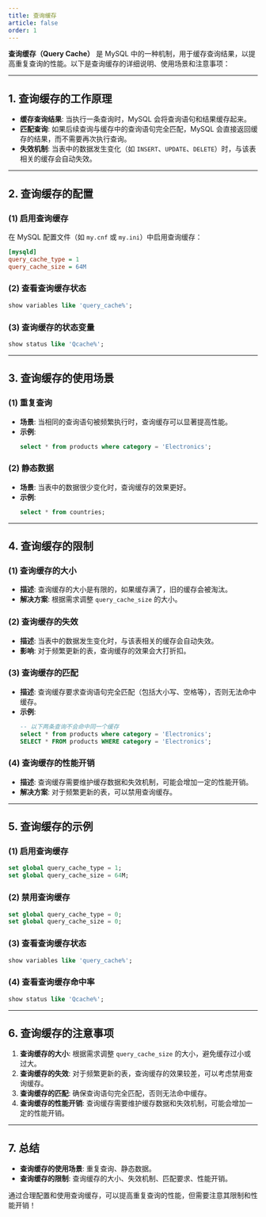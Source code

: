 ```yaml
---
title: 查询缓存
article: false
order: 1
---
```


**查询缓存（Query Cache）** 是 MySQL 中的一种机制，用于缓存查询结果，以提高重复查询的性能。以下是查询缓存的详细说明、使用场景和注意事项：

---

## **1. 查询缓存的工作原理**
- **缓存查询结果**: 当执行一条查询时，MySQL 会将查询语句和结果缓存起来。
- **匹配查询**: 如果后续查询与缓存中的查询语句完全匹配，MySQL 会直接返回缓存的结果，而不需要再次执行查询。
- **失效机制**: 当表中的数据发生变化（如 `INSERT`、`UPDATE`、`DELETE`）时，与该表相关的缓存会自动失效。

---

## **2. 查询缓存的配置**

### **(1) 启用查询缓存**
在 MySQL 配置文件（如 `my.cnf` 或 `my.ini`）中启用查询缓存：
```ini
[mysqld]
query_cache_type = 1
query_cache_size = 64M
```

### **(2) 查看查询缓存状态**
```sql
show variables like 'query_cache%';
```

### **(3) 查询缓存的状态变量**
```sql
show status like 'Qcache%';
```

---

## **3. 查询缓存的使用场景**

### **(1) 重复查询**
- **场景**: 当相同的查询语句被频繁执行时，查询缓存可以显著提高性能。
- **示例**:
  ```sql
  select * from products where category = 'Electronics';
  ```

### **(2) 静态数据**
- **场景**: 当表中的数据很少变化时，查询缓存的效果更好。
- **示例**:
  ```sql
  select * from countries;
  ```

---

## **4. 查询缓存的限制**

### **(1) 查询缓存的大小**
- **描述**: 查询缓存的大小是有限的，如果缓存满了，旧的缓存会被淘汰。
- **解决方案**: 根据需求调整 `query_cache_size` 的大小。

### **(2) 查询缓存的失效**
- **描述**: 当表中的数据发生变化时，与该表相关的缓存会自动失效。
- **影响**: 对于频繁更新的表，查询缓存的效果会大打折扣。

### **(3) 查询缓存的匹配**
- **描述**: 查询缓存要求查询语句完全匹配（包括大小写、空格等），否则无法命中缓存。
- **示例**:
  ```sql
  -- 以下两条查询不会命中同一个缓存
  select * from products where category = 'Electronics';
  SELECT * FROM products WHERE category = 'Electronics';
  ```

### **(4) 查询缓存的性能开销**
- **描述**: 查询缓存需要维护缓存数据和失效机制，可能会增加一定的性能开销。
- **解决方案**: 对于频繁更新的表，可以禁用查询缓存。

---

## **5. 查询缓存的示例**

### **(1) 启用查询缓存**
```sql
set global query_cache_type = 1;
set global query_cache_size = 64M;
```

### **(2) 禁用查询缓存**
```sql
set global query_cache_type = 0;
set global query_cache_size = 0;
```

### **(3) 查看查询缓存状态**
```sql
show variables like 'query_cache%';
```

### **(4) 查看查询缓存命中率**
```sql
show status like 'Qcache%';
```

---

## **6. 查询缓存的注意事项**
1. **查询缓存的大小**: 根据需求调整 `query_cache_size` 的大小，避免缓存过小或过大。
2. **查询缓存的失效**: 对于频繁更新的表，查询缓存的效果较差，可以考虑禁用查询缓存。
3. **查询缓存的匹配**: 确保查询语句完全匹配，否则无法命中缓存。
4. **查询缓存的性能开销**: 查询缓存需要维护缓存数据和失效机制，可能会增加一定的性能开销。

---

## **7. 总结**
- **查询缓存的使用场景**: 重复查询、静态数据。
- **查询缓存的限制**: 查询缓存的大小、失效机制、匹配要求、性能开销。

通过合理配置和使用查询缓存，可以提高重复查询的性能，但需要注意其限制和性能开销！
